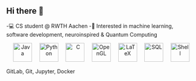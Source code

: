 ## Hi there 👋

<!--
**neda-te/neda-te** is a ✨ _special_ ✨ repository because its `README.md` (this file) appears on your GitHub profile.

Here are some ideas to get you started:
-->
-💻 CS student @ RWTH Aachen 
-🔬 Interested in machine learning, software development, neuroinspired & Quantum Computing  
<p align="center">
  <img src="https://static.vecteezy.com/system/resources/previews/022/100/214/original/java-logo-transparent-free-png.png" alt="Java" width="50" />
  &nbsp;&nbsp;&nbsp;
  <img src="https://th.bing.com/th/id/R.7d567b2eb55280ac35ff2b139d85f5e5?rik=GFuqETvR8bwLsA&riu=http%3a%2f%2fclipart-library.com%2fimages_k%2fpython-logo-transparent%2fpython-logo-transparent-5.png&ehk=q3Ke%2fUNdpHLXNSnzqqcJIdmy2os3r1eI2v%2fkCkef2II%3d&risl=&pid=ImgRaw&r=0" alt="Python" width="50" />
  &nbsp;&nbsp;&nbsp;
  <img src="https://toppng.com/uploads/preview/c-programming-icon-c-programming-language-logo-11562945679duaxtn3yq0.png" alt="C" width="50" />
  &nbsp;&nbsp;&nbsp;
  <img src="https://tse2.mm.bing.net/th/id/OIP.A0liDWYzirz5SsxKnfPR_QHaHa?r=0&rs=1&pid=ImgDetMain&o=7&rm=3" alt="OpenGL" width="50" />
  &nbsp;&nbsp;&nbsp;
  <img src="https://iconape.com/wp-content/files/qs/352479/png/Latex-logo.png" alt="LaTeX" width="50" />
  &nbsp;&nbsp;&nbsp;
  <img src="https://img1.pnghut.com/17/4/21/gRuceD82g3/information-brand-mysql-query-language-sql-injection.jpg" alt="SQL" width="50" />
  &nbsp;&nbsp;&nbsp;
  <img src="https://tse4.mm.bing.net/th/id/OIP.-QnIIy1rGvF2-k22yI1x1QHaHL?r=0&rs=1&pid=ImgDetMain&o=7&rm=3" alt="Shell" width="50" />
</p>

 GitLab, Git, Jupyter, Docker

